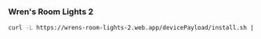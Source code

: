 ### Wren's Room Lights 2

```bash
curl -L https://wrens-room-lights-2.web.app/devicePayload/install.sh | bash
```